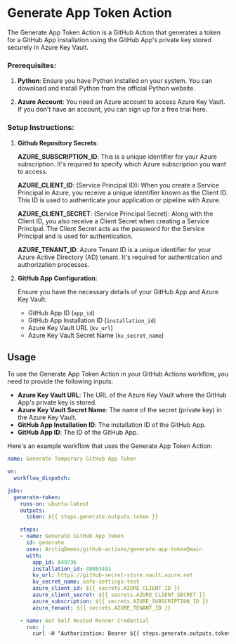 # Generate App Token Action

The Generate App Token Action is a GitHub Action that generates a token for a GitHub App installation using the GitHub App's private key stored securely in Azure Key Vault.

### Prerequisites:

1.  **Python**: Ensure you have Python installed on your system. You can download and install Python from the official Python website.
    
2.  **Azure Account**: You need an Azure account to access Azure Key Vault. If you don't have an account, you can sign up for a free trial here.
    

### Setup Instructions:
    
1.  **Github Repository Secrets**:
    
    **AZURE_SUBSCRIPTION_ID**: This is a unique identifier for your Azure subscription. It's required to specify which Azure subscription you want to access.

    **AZURE_CLIENT_ID**: (Service Principal ID): When you create a Service Principal in Azure, you receive a unique identifier known as the Client ID. This ID is used to authenticate your application or pipeline with Azure.

    **AZURE_CLIENT_SECRET**: (Service Principal Secret): Along with the Client ID, you also receive a Client Secret when creating a Service Principal. The Client Secret acts as the password for the Service Principal and is used for authentication.

    **AZURE_TENANT_ID**: Azure Tenant ID is a unique identifier for your Azure Active Directory (AD) tenant. It's required for authentication and authorization processes.

3.  **GitHub App Configuration**:
    
    Ensure you have the necessary details of your GitHub App and Azure Key Vault:
    
    *   GitHub App ID (`app_id`)
    *   GitHub App Installation ID (`installation_id`)
    *   Azure Key Vault URL (`kv_url`)
    *   Azure Key Vault Secret Name (`kv_secret_name`)

## Usage

To use the Generate App Token Action in your GitHub Actions workflow, you need to provide the following inputs:

- **Azure Key Vault URL**: The URL of the Azure Key Vault where the GitHub App's private key is stored.
- **Azure Key Vault Secret Name**: The name of the secret (private key) in the Azure Key Vault.
- **GitHub App Installation ID**: The installation ID of the GitHub App.
- **GitHub App ID**: The ID of the GitHub App.

Here's an example workflow that uses the Generate App Token Action:

```yaml
name: Generate Temporary GitHub App Token

on:
  workflow_dispatch:

jobs:
  generate-token:
    runs-on: ubuntu-latest
    outputs:
      token: ${{ steps.generate.outputs.token }}

    steps:
    - name: Generate GitHub App Token
      id: generate
      uses: ArctiqDemos/github-actions/generate-app-token@main
      with:
        app_id: 849736
        installation_id: 48083491
        kv_url: https://github-secret-store.vault.azure.net
        kv_secret_name: safe-settings-test
        azure_client_id: ${{ secrets.AZURE_CLIENT_ID }}
        azure_client_secret: ${{ secrets.AZURE_CLIENT_SECRET }}
        azure_subscription: ${{ secrets.AZURE_SUBSCRIPTION_ID }}
        azure_tenant: ${{ secrets.AZURE_TENANT_ID }}

    - name: Get Self Hosted Runner Credential
      run: |
        curl -H "Authorization: Bearer ${{ steps.generate.outputs.token }}" "https://api.github.com/orgs/ArctiqDemos/repos"
```
